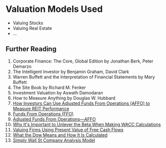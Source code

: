 # Valuation Models Used

 - Valuing Stocks
 - Valuing Real Estate
 - ...

## Further Reading

1. Corporate Finance: The Core, Global Edition by Jonathan Berk, Peter Demarzo
2. The Intelligent Investor by Benjamin Graham, David Clark
3. Warren Buffett and the Interpretation of Financial Statements by Mary Buffett
4. The Site Book by Richard M. Fenker
5. Investment Valuation by Aswath Damodaran
6. How to Measure Anything by Douglas W. Hubbard
7. [How Investors Can Use Adjusted Funds From Operations (AFFO) to Measure REIT Performance](https://www.millionacres.com/real-estate-investing/reits/how-to-use-affo-to-meaure-reit-performance/)
8. [Funds From Operations (FFO)](https://www.investopedia.com/terms/f/fundsfromoperation.asp)
9. [Adjusted Funds From Operations—AFFO](https://www.investopedia.com/terms/a/affo.asp)
10. [Why It's Important to Unlever the Beta When Making WACC Calculations](https://www.investopedia.com/ask/answers/102714/why-do-i-need-unlever-beta-when-making-wacc-calculations.asp)
11. [Valuing Firms Using Present Value of Free Cash Flows](https://www.investopedia.com/articles/fundamental-analysis/11/present-value-free-cash-flow.asp)
12. [What the Dow Means and How It Is Calculated](https://www.investopedia.com/articles/investing/082714/what-dow-means-and-why-we-calculate-it-way-we-do.asp)
13. [Simply Wall St Company Analysis Model](https://github.com/SimplyWallSt/Company-Analysis-Model/blob/master/MODEL.markdown)